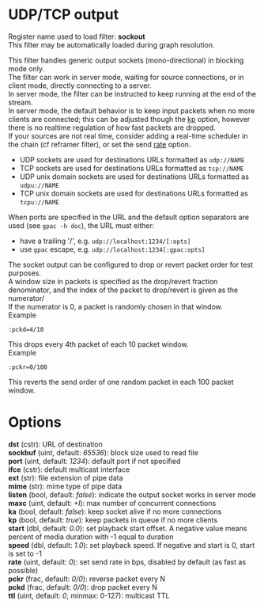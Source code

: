 <!-- automatically generated - do not edit, patch gpac/applications/gpac/gpac.c -->

# UDP/TCP output  
  
Register name used to load filter: __sockout__  
This filter may be automatically loaded during graph resolution.  
  
This filter handles generic output sockets (mono-directional) in blocking mode only.  
The filter can work in server mode, waiting for source connections, or in client mode, directly connecting to a server.  
In server mode, the filter can be instructed to keep running at the end of the stream.  
In server mode, the default behavior is to keep input packets when no more clients are connected; this can be adjusted though the [kp](#kp) option, however there is no realtime regulation of how fast packets are dropped.  
If your sources are not real time, consider adding a real-time scheduler in the chain (cf reframer filter), or set the send [rate](#rate) option.  
  
- UDP sockets are used for destinations URLs formatted as `udp://NAME`  
- TCP sockets are used for destinations URLs formatted as `tcp://NAME`  
- UDP unix domain sockets are used for destinations URLs formatted as `udpu://NAME`  
- TCP unix domain sockets are used for destinations URLs formatted as `tcpu://NAME`  
  
When ports are specified in the URL and the default option separators are used (see `gpac -h doc`), the URL must either:  
- have a trailing '/', e.g. `udp://localhost:1234/[:opts]`  
- use `gpac` escape, e.g. `udp://localhost:1234[:gpac:opts]`  
  
The socket output can be configured to drop or revert packet order for test purposes.  
A window size in packets is specified as the drop/revert fraction denominator, and the index of the packet to drop/revert is given as the numerator/  
If the numerator is 0, a packet is randomly chosen in that window.  
Example
```
:pckd=4/10
```  
This drops every 4th packet of each 10 packet window.  
Example
```
:pckr=0/100
```  
This reverts the send order of one random packet in each 100 packet window.  
  

# Options    
  
<a id="dst">__dst__</a> (cstr): URL of destination  
<a id="sockbuf">__sockbuf__</a> (uint, default: _65536_): block size used to read file  
<a id="port">__port__</a> (uint, default: _1234_): default port if not specified  
<a id="ifce">__ifce__</a> (cstr): default multicast interface  
<a id="ext">__ext__</a> (str): file extension of pipe data  
<a id="mime">__mime__</a> (str): mime type of pipe data  
<a id="listen">__listen__</a> (bool, default: _false_): indicate the output socket works in server mode  
<a id="maxc">__maxc__</a> (uint, default: _+I_): max number of concurrent connections  
<a id="ka">__ka__</a> (bool, default: _false_): keep socket alive if no more connections  
<a id="kp">__kp__</a> (bool, default: _true_): keep packets in queue if no more clients  
<a id="start">__start__</a> (dbl, default: _0.0_): set playback start offset. A negative value means percent of media duration with -1 equal to duration  
<a id="speed">__speed__</a> (dbl, default: _1.0_): set playback speed. If negative and start is 0, start is set to -1  
<a id="rate">__rate__</a> (uint, default: _0_): set send rate in bps, disabled by default (as fast as possible)  
<a id="pckr">__pckr__</a> (frac, default: _0/0_): reverse packet every N  
<a id="pckd">__pckd__</a> (frac, default: _0/0_): drop packet every N  
<a id="ttl">__ttl__</a> (uint, default: _0_, minmax: 0-127): multicast TTL  
  
